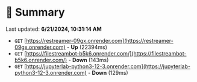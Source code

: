 # 📖 Summary
Last updated: **6/21/2024, 10:31:14 AM**

- `GET` [https://restreamer-09gx.onrender.com](https://restreamer-09gx.onrender.com) - **Up** (22394ms)
- `GET` [https://filestreambot-b5k6.onrender.com/](https://filestreambot-b5k6.onrender.com/) - **Down** (143ms)
- `GET` [https://jupyterlab-python3-12-3.onrender.com](https://jupyterlab-python3-12-3.onrender.com) - **Down** (129ms)
